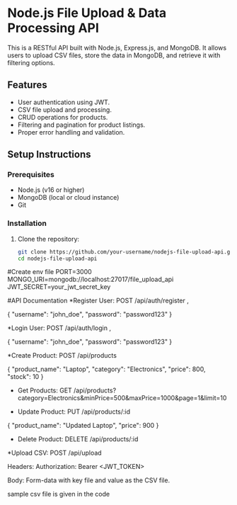 # Node.js File Upload & Data Processing API

This is a RESTful API built with Node.js, Express.js, and MongoDB. It allows users to upload CSV files, store the data in MongoDB, and retrieve it with filtering options.

## Features
- User authentication using JWT.
- CSV file upload and processing.
- CRUD operations for products.
- Filtering and pagination for product listings.
- Proper error handling and validation.

## Setup Instructions

### Prerequisites
- Node.js (v16 or higher)
- MongoDB (local or cloud instance)
- Git

### Installation
1. Clone the repository:
   ```bash
   git clone https://github.com/your-username/nodejs-file-upload-api.git
   cd nodejs-file-upload-api


#Create env file
PORT=3000
MONGO_URI=mongodb://localhost:27017/file_upload_api
JWT_SECRET=your_jwt_secret_key


#API Documentation
*Register User: POST /api/auth/register ,

{
  "username": "john_doe",
  "password": "password123"
}

*Login User: POST /api/auth/login ,

{
  "username": "john_doe",
  "password": "password123"
}

*Create Product: POST /api/products

{
  "product_name": "Laptop",
  "category": "Electronics",
  "price": 800,
  "stock": 10
}


* Get Products: GET /api/products?category=Electronics&minPrice=500&maxPrice=1000&page=1&limit=10

* Update Product: PUT /api/products/:id

{
  "product_name": "Updated Laptop",
  "price": 900
}


* Delete Product: DELETE /api/products/:id


*Upload CSV: POST /api/upload

Headers: Authorization: Bearer <JWT_TOKEN>

Body: Form-data with key file and value as the CSV file.

sample csv file is given in the code

